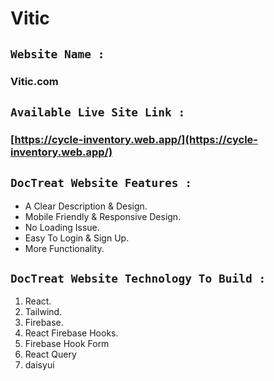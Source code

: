 # Vitic

## `Website Name :`

### Vitic.com

## `Available Live Site Link :`

### [https://cycle-inventory.web.app/](https://cycle-inventory.web.app/)

## `DocTreat Website Features :`

- A Clear Description & Design.
- Mobile Friendly & Responsive Design.
- No Loading Issue.
- Easy To Login & Sign Up.
- More Functionality.

## `DocTreat Website Technology To Build : `

1. React.
2. Tailwind.
3. Firebase.
4. React Firebase Hooks.
5. Firebase Hook Form
6. React Query
7. daisyui
